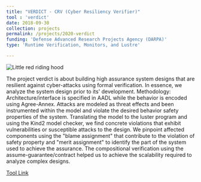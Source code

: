 ```yaml
---
title: "VERDICT - CRV (Cyber Resiliency Verifier)"
tool : 'verdict'
date: 2018-09-30
collection: projects
permalink: /projects/2020-verdict
funding: 'Defense Advanced Research Projects Agency (DARPA)'
type: 'Runtime Verification, Monitors, and Lustre'

---
```

![Little red riding hood](http://farif.github.io/files/projects/case_program.png)

The project verdict is about building high assurance system designs that are resilient against cyber-attacks using formal verification. In essence, we analyze the system design prior to its' development. 
Methodology: Architecture/interface is specified in AADL while the behavior is encoded using Agree-Annex. 
Attacks are modeled as threat effects and been instrumented within the model and violate the desired behavior safety properties of the system.
Translating the model to the luster program and using the Kind2 model checker, we find concrete violations that exhibit vulnerabilities or susceptible attacks to the design. We pinpoint affected components using the "blame assignment" that contribute to the violation of safety property and "merit assignment" to identify the part of the system used to achieve the assurance. The compositional verification using the assume-guarantee/contract helped us to achieve the scalability required to analyze complex designs.


[Tool Link](https://github.com/ge-high-assurance/VERDICT/)